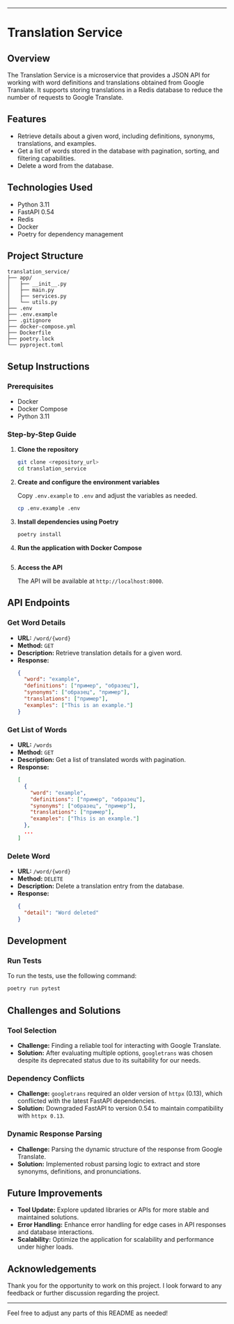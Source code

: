 
---

# Translation Service

## Overview

The Translation Service is a microservice that provides a JSON API for working with word definitions and translations obtained from Google Translate. It supports storing translations in a Redis database to reduce the number of requests to Google Translate.

## Features

- Retrieve details about a given word, including definitions, synonyms, translations, and examples.
- Get a list of words stored in the database with pagination, sorting, and filtering capabilities.
- Delete a word from the database.

## Technologies Used

- Python 3.11
- FastAPI 0.54
- Redis
- Docker
- Poetry for dependency management

## Project Structure

```
translation_service/
├── app/
│   ├── __init__.py
│   ├── main.py
│   ├── services.py
│   └── utils.py
├── .env
├── .env.example
├── .gitignore
├── docker-compose.yml
├── Dockerfile
├── poetry.lock
└── pyproject.toml
```

## Setup Instructions

### Prerequisites

- Docker
- Docker Compose
- Python 3.11

### Step-by-Step Guide

1. **Clone the repository**

   ```sh
   git clone <repository_url>
   cd translation_service
   ```

2. **Create and configure the environment variables**

   Copy `.env.example` to `.env` and adjust the variables as needed.

   ```sh
   cp .env.example .env
   ```

3. **Install dependencies using Poetry**

   ```sh
   poetry install
   ```

4. **Run the application with Docker Compose**

   ```uvicorn app.main:app
   ```

5. **Access the API**

   The API will be available at `http://localhost:8000`.

## API Endpoints

### Get Word Details

- **URL:** `/word/{word}`
- **Method:** `GET`
- **Description:** Retrieve translation details for a given word.
- **Response:**
  ```json
  {
    "word": "example",
    "definitions": ["пример", "образец"],
    "synonyms": ["образец", "пример"],
    "translations": ["пример"],
    "examples": ["This is an example."]
  }
  ```

### Get List of Words

- **URL:** `/words`
- **Method:** `GET`
- **Description:** Get a list of translated words with pagination.
- **Response:**
  ```json
  [
    {
      "word": "example",
      "definitions": ["пример", "образец"],
      "synonyms": ["образец", "пример"],
      "translations": ["пример"],
      "examples": ["This is an example."]
    },
    ...
  ]
  ```

### Delete Word

- **URL:** `/word/{word}`
- **Method:** `DELETE`
- **Description:** Delete a translation entry from the database.
- **Response:**
  ```json
  {
    "detail": "Word deleted"
  }
  ```

## Development

### Run Tests

To run the tests, use the following command:

```sh
poetry run pytest
```

## Challenges and Solutions

### Tool Selection

- **Challenge:** Finding a reliable tool for interacting with Google Translate.
- **Solution:** After evaluating multiple options, `googletrans` was chosen despite its deprecated status due to its suitability for our needs.

### Dependency Conflicts

- **Challenge:** `googletrans` required an older version of `httpx` (0.13), which conflicted with the latest FastAPI dependencies.
- **Solution:** Downgraded FastAPI to version 0.54 to maintain compatibility with `httpx 0.13`.

### Dynamic Response Parsing

- **Challenge:** Parsing the dynamic structure of the response from Google Translate.
- **Solution:** Implemented robust parsing logic to extract and store synonyms, definitions, and pronunciations.

## Future Improvements

- **Tool Update:** Explore updated libraries or APIs for more stable and maintained solutions.
- **Error Handling:** Enhance error handling for edge cases in API responses and database interactions.
- **Scalability:** Optimize the application for scalability and performance under higher loads.

## Acknowledgements

Thank you for the opportunity to work on this project. I look forward to any feedback or further discussion regarding the project.

---

Feel free to adjust any parts of this README as needed!
